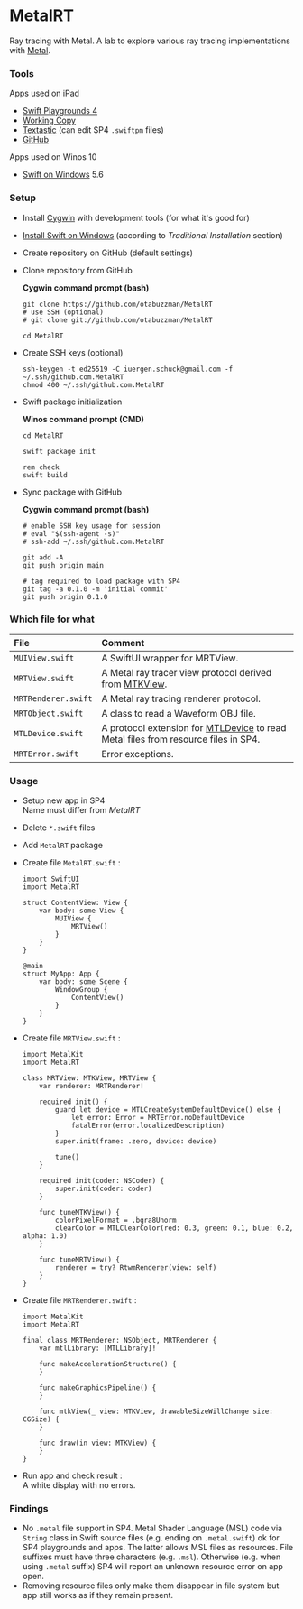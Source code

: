 # MetalRT
Ray tracing with Metal. A lab to explore various ray tracing implementations with [Metal](https://developer.apple.com/metal/).

### Tools
Apps used on iPad
- [Swift Playgrounds 4](https://apps.apple.com/de/app/swift-playgrounds/id908519492)
- [Working Copy](https://workingcopyapp.com/)
- [Textastic](https://www.textasticapp.com/) (can edit SP4 `.swiftpm` files)
- [GitHub](https://apps.apple.com/us/app/github/id1477376905)

Apps used on Winos 10
- [Swift on Windows](https://www.swift.org/blog/swift-on-windows/) 5.6

### Setup
- Install [Cygwin](https://cygwin.com/install.html) with development tools (for what it's good for)
- [Install Swift on Windows](https://www.swift.org/getting-started/) (according to *Traditional Installation* section)
- Create repository on GitHub (default settings)
- Clone repository from GitHub

  **Cygwin command prompt (bash)**
  ```
  git clone https://github.com/otabuzzman/MetalRT
  # use SSH (optional)
  # git clone git://github.com/otabuzzman/MetalRT

  cd MetalRT
  ```
- Create SSH keys (optional)
  ```
  ssh-keygen -t ed25519 -C iuergen.schuck@gmail.com -f ~/.ssh/github.com.MetalRT
  chmod 400 ~/.ssh/github.com.MetalRT
  ```
- Swift package initialization

  **Winos command prompt (CMD)**
  ```
  cd MetalRT

  swift package init

  rem check
  swift build
  ```
- Sync package with GitHub

  **Cygwin command prompt (bash)**
  ```
  # enable SSH key usage for session
  # eval "$(ssh-agent -s)"
  # ssh-add ~/.ssh/github.com.MetalRT

  git add -A
  git push origin main

  # tag required to load package with SP4
  git tag -a 0.1.0 -m 'initial commit'
  git push origin 0.1.0
  ```

### Which file for what
|File|Comment|
|:---|:------|
|`MUIView.swift`|A SwiftUI wrapper for MRTView.|
|`MRTView.swift`|A Metal ray tracer view protocol derived from [MTKView](https://developer.apple.com/documentation/metalkit/mtkview).|
|`MRTRenderer.swift`|A Metal ray tracing renderer protocol.|
|`MRTObject.swift`|A class to read a Waveform OBJ file.|
|`MTLDevice.swift`|A protocol extension for [MTLDevice](https://developer.apple.com/documentation/metal/mtldevice) to read Metal files from resource files in SP4.|
|`MRTError.swift`|Error exceptions.|

### Usage
- Setup new app in SP4<br>
  Name must differ from _MetalRT_
- Delete `*.swift` files
- Add `MetalRT` package
- Create file `MetalRT.swift` :

  ```
  import SwiftUI
  import MetalRT

  struct ContentView: View {
      var body: some View {
          MUIView {
              MRTView()
          }
      }
  }

  @main
  struct MyApp: App {
      var body: some Scene {
          WindowGroup {
              ContentView()
          }
      }
  }
  ```
- Create file `MRTView.swift` :

  ```
  import MetalKit
  import MetalRT

  class MRTView: MTKView, MRTView {
      var renderer: MRTRenderer!

      required init() {
          guard let device = MTLCreateSystemDefaultDevice() else {
              let error: Error = MRTError.noDefaultDevice
              fatalError(error.localizedDescription)
          }
          super.init(frame: .zero, device: device)

          tune()
      }

      required init(coder: NSCoder) {
          super.init(coder: coder)
      }

      func tuneMTKView() {
          colorPixelFormat = .bgra8Unorm
          clearColor = MTLClearColor(red: 0.3, green: 0.1, blue: 0.2, alpha: 1.0)
      }

      func tuneMRTView() {
          renderer = try? RtwmRenderer(view: self)
      }
  }
  ```
- Create file `MRTRenderer.swift` :

  ```
  import MetalKit
  import MetalRT

  final class MRTRenderer: NSObject, MRTRenderer {
      var mtlLibrary: [MTLLibrary]!

      func makeAccelerationStructure() {
      }

      func makeGraphicsPipeline() {
      }

      func mtkView(_ view: MTKView, drawableSizeWillChange size: CGSize) {
      }

      func draw(in view: MTKView) {
      }
  }
  ```
- Run app and check result :<br>
  A white display with no errors.

### Findings
- No `.metal` file support in SP4. Metal Shader Language (MSL) code via `String` class in Swift source files (e.g. ending on `.metal.swift`) ok for SP4 playgrounds and apps. The latter allows MSL files as resources. File suffixes must have three characters (e.g. `.msl`). Otherwise (e.g. when using `.metal` suffix) SP4 will report an unknown resource error on app open.
- Removing resource files only make them disappear in file system but app still works as if they remain present.
